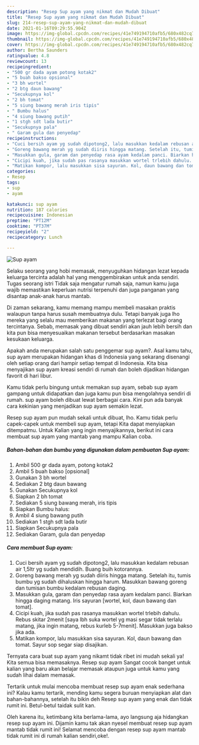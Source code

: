 ```yaml
---
description: "Resep Sup ayam yang nikmat dan Mudah Dibuat"
title: "Resep Sup ayam yang nikmat dan Mudah Dibuat"
slug: 214-resep-sup-ayam-yang-nikmat-dan-mudah-dibuat
date: 2021-01-16T09:29:55.904Z
image: https://img-global.cpcdn.com/recipes/41e749194710afb5/680x482cq70/sup-ayam-foto-resep-utama.jpg
thumbnail: https://img-global.cpcdn.com/recipes/41e749194710afb5/680x482cq70/sup-ayam-foto-resep-utama.jpg
cover: https://img-global.cpcdn.com/recipes/41e749194710afb5/680x482cq70/sup-ayam-foto-resep-utama.jpg
author: Bertha Saunders
ratingvalue: 4.8
reviewcount: 13
recipeingredient:
- "500 gr dada ayam potong kotak2"
- "5 buah bakso opsional"
- "3 bh wortel"
- "2 btg daun bawang"
- "Secukupnya kol"
- "2 bh tomat"
- "5 siung bawang merah iris tipis"
- " Bumbu halus"
- "4 siung bawang putih"
- "1 stgh sdt lada butir"
- "Secukupnya pala"
- " Garam gula dan penyedap"
recipeinstructions:
- "Cuci bersih ayam yg sudah dipotong2, lalu masukkan kedalam rebusan air 1,5ltr yg sudah mendidih. Buang buih kotorannya."
- "Goreng bawang merah yg sudah diiris hingga matang. Setelah itu, tumis bumbu yg sudah dihaluskan hingga harum. Masukkan bawang goreng dan tumisan bumbu kedalam rebusan daging."
- "Masukkan gula, garam dan penyedap rasa ayam kedalam panci. Biarkan hingga daging matang. Iris sayuran [wortel, kol, daun bawang dan tomat]."
- "Cicipi kuah, jika sudah pas rasanya masukkan wortel trlebih dahulu. Rebus skitar 2menit [saya lbh suka wortel yg masi segar tidak terlalu matang, jika ingin matang, rebus kurleb 5-7menit]. Masukkan juga bakso jika ada."
- "Matikan kompor, lalu masukkan sisa sayuran. Kol, daun bawang dan tomat. Sayur sop segar siap disajikan."
categories:
- Resep
tags:
- sup
- ayam

katakunci: sup ayam 
nutrition: 187 calories
recipecuisine: Indonesian
preptime: "PT12M"
cooktime: "PT37M"
recipeyield: "2"
recipecategory: Lunch

---
```



![Sup ayam](https://img-global.cpcdn.com/recipes/41e749194710afb5/680x482cq70/sup-ayam-foto-resep-utama.jpg)

Selaku seorang yang hobi memasak, menyuguhkan hidangan lezat kepada keluarga tercinta adalah hal yang menggembirakan untuk anda sendiri. Tugas seorang istri Tidak saja mengatur rumah saja, namun kamu juga wajib memastikan keperluan nutrisi terpenuhi dan juga panganan yang disantap anak-anak harus mantab.

Di zaman  sekarang, kamu memang mampu membeli masakan praktis walaupun tanpa harus susah membuatnya dulu. Tetapi banyak juga lho mereka yang selalu mau memberikan makanan yang terlezat bagi orang tercintanya. Sebab, memasak yang dibuat sendiri akan jauh lebih bersih dan kita pun bisa menyesuaikan makanan tersebut berdasarkan masakan kesukaan keluarga. 



Apakah anda merupakan salah satu penggemar sup ayam?. Asal kamu tahu, sup ayam merupakan hidangan khas di Indonesia yang sekarang disenangi oleh setiap orang dari hampir setiap tempat di Indonesia. Kita bisa menyajikan sup ayam kreasi sendiri di rumah dan boleh dijadikan hidangan favorit di hari libur.

Kamu tidak perlu bingung untuk memakan sup ayam, sebab sup ayam gampang untuk didapatkan dan juga kamu pun bisa mengolahnya sendiri di rumah. sup ayam boleh dibuat lewat berbagai cara. Kini pun ada banyak cara kekinian yang menjadikan sup ayam semakin lezat.

Resep sup ayam pun mudah sekali untuk dibuat, lho. Kamu tidak perlu capek-capek untuk membeli sup ayam, tetapi Kita dapat menyiapkan ditempatmu. Untuk Kalian yang ingin menyajikannya, berikut ini cara membuat sup ayam yang mantab yang mampu Kalian coba.

<!--inarticleads1-->

##### Bahan-bahan dan bumbu yang digunakan dalam pembuatan Sup ayam:

1. Ambil 500 gr dada ayam, potong kotak2
1. Ambil 5 buah bakso [opsional]
1. Gunakan 3 bh wortel
1. Sediakan 2 btg daun bawang
1. Gunakan Secukupnya kol
1. Siapkan 2 bh tomat
1. Sediakan 5 siung bawang merah, iris tipis
1. Siapkan  Bumbu halus:
1. Ambil 4 siung bawang putih
1. Sediakan 1 stgh sdt lada butir
1. Siapkan Secukupnya pala
1. Sediakan  Garam, gula dan penyedap




<!--inarticleads2-->

##### Cara membuat Sup ayam:

1. Cuci bersih ayam yg sudah dipotong2, lalu masukkan kedalam rebusan air 1,5ltr yg sudah mendidih. Buang buih kotorannya.
1. Goreng bawang merah yg sudah diiris hingga matang. Setelah itu, tumis bumbu yg sudah dihaluskan hingga harum. Masukkan bawang goreng dan tumisan bumbu kedalam rebusan daging.
1. Masukkan gula, garam dan penyedap rasa ayam kedalam panci. Biarkan hingga daging matang. Iris sayuran [wortel, kol, daun bawang dan tomat].
1. Cicipi kuah, jika sudah pas rasanya masukkan wortel trlebih dahulu. Rebus skitar 2menit [saya lbh suka wortel yg masi segar tidak terlalu matang, jika ingin matang, rebus kurleb 5-7menit]. Masukkan juga bakso jika ada.
1. Matikan kompor, lalu masukkan sisa sayuran. Kol, daun bawang dan tomat. Sayur sop segar siap disajikan.




Ternyata cara buat sup ayam yang nikamt tidak ribet ini mudah sekali ya! Kita semua bisa memasaknya. Resep sup ayam Sangat cocok banget untuk kalian yang baru akan belajar memasak ataupun juga untuk kamu yang sudah lihai dalam memasak.

Tertarik untuk mulai mencoba membuat resep sup ayam enak sederhana ini? Kalau kamu tertarik, mending kamu segera buruan menyiapkan alat dan bahan-bahannya, setelah itu bikin deh Resep sup ayam yang enak dan tidak rumit ini. Betul-betul taidak sulit kan. 

Oleh karena itu, ketimbang kita berlama-lama, ayo langsung aja hidangkan resep sup ayam ini. Dijamin kamu tak akan nyesel membuat resep sup ayam mantab tidak rumit ini! Selamat mencoba dengan resep sup ayam mantab tidak rumit ini di rumah kalian sendiri,oke!.

